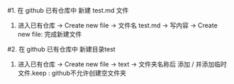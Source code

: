 #1. 在 github 已有仓库中 新建 test.md 文件

1. 进入已有仓库 -> Create new file -> 文件名 test.md -> 写内容 -> Create new file: 完成新建文件

#2. 在 github 已有仓库中 新建目录test

1. 进入已有仓库 -> Create new file -> text -> 文件夹名称后 添加 / 并添加临时文件.keep : github不允许创建空文件夹
